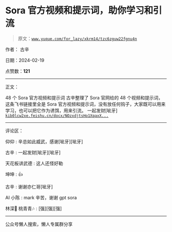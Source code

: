 # Sora 官方视频和提示词，助你学习和引流

> 原文：[`www.yuque.com/for_lazy/xkrm14/tzc6zguw22fgnu4n`](https://www.yuque.com/for_lazy/xkrm14/tzc6zguw22fgnu4n)

作者： 古辛

日期：2024-02-19

点赞数：**121**

* * *

正文：

48 个 Sora 官方视频和提示词
古辛整理了 Sora 官网给的 48 个视频和提示词，这条飞书链接里全是 Sora 官方视频和提示词，没有放任何钩子，大家既可以用来学习，也可以把它作为诱饵，用来引流。
一起发财[呲牙] [`kib0lcw2xe.feishu.cn/docx/NOzxdjtsHo1XqaxX...`](https://kib0lcw2xe.feishu.cn/docx/NOzxdjtsHo1XqaxXdTOcyr9Nntg?from=from_copylink) 

* * *

评论区：

仰仰 : 辛总如此威武，感谢[呲牙][呲牙]

古辛 : 一起发财[呲牙][呲牙]

天花板讲武德 : 这人还怪好勒

坤坤 : 👍

古辛 : 谢谢亦仁哥[呲牙]

AI 小陈 : mark 辛苦，谢谢 gpt sora

林深🍑 桃青青🎶 : [强][强][强]

* * *

公众号懒人搜索，懒人专属群分享